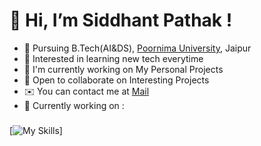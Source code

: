👋 Hi, I’m Siddhant Pathak !
==================================
*  🏫 Pursuing B.Tech(AI&DS), <span style="color: inherit;">[Poornima University](https://www.poornima.edu.in/)</span>, Jaipur
*  👀 Interested in learning new tech everytime
*  🚀 I'm currently working on My Personal Projects
*  🤝  Open to collaborate on Interesting Projects
*  ✉️ You can contact me at [Mail](siddhantpathak1207@gmail.com)
*  🌱 Currently working on :
###
[![My Skills](https://skillicons.dev/icons?i=cpp,py,html,css,js,php,django,flask,mysql,mongodb,express,react,nodejs,nextjs,redux,)]
